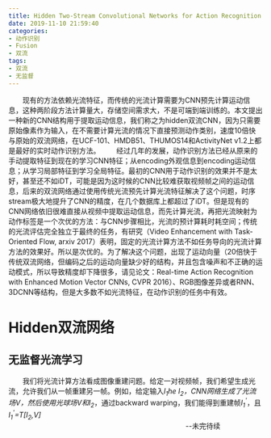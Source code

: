 ```yaml
---
title: Hidden Two-Stream Convolutional Networks for Action Recognition (ACCV 2018)
date: 2019-11-10 21:59:40
categories: 
- 动作识别
- Fusion
- 双流
tags:
- 双流
- 无监督
---
```

&emsp;&emsp;现有的方法依赖光流特征，而传统的光流计算需要为CNN预先计算运动信息，这种两阶段方法计算量大，存储空间需求大，不是可端到端训练的。本文提出一种新的CNN结构用于提取运动信息，我们称之为hidden双流CNN，因为只需要原始像素作为输入，在不需要计算光流的情况下直接预测动作类别，速度10倍快与原始的双流网络，在UCF-101、HMDB51、THUMOS14和ActivityNet v1.2上都是最好的实时动作识别方法。
&emsp;&emsp;经过几年的发展，动作识别方法已经从原来的手动提取特征到现在的学习CNN特征；从encoding外观信息到encoding运动信息；从学习局部特征到学习全局特征。最初的CNN用于动作识别的效果并不是太好，甚至还不如iDT，可能是因为这时候的CNN比较难获取视频帧之间的运动信息，后来的双流网络通过使用传统光流预先计算光流特征解决了这个问题，时序stream极大地提升了CNN的精度，在几个数据库上都超过了iDT。但是现有的CNN网络依旧很难直接从视频中提取运动信息，而先计算光流，再把光流映射为动作标签是一个次优的方法：与CNN步骤相比，光流的预计算耗时耗空间；传统的光流评估完全独立于最终的任务，有研究（Video Enhancement with
Task-Oriented Flow, arxiv 2017）表明，固定的光流计算方法不如任务导向的光流计算方法的效果好。所以是次优的。为了解决这个问题，出现了运动向量（20倍快于传统双流网络，但编码之后的运动向量缺少好的结构，并且包含噪声和不正确的运动模式，所以导致精度却下降很多，请见论文：Real-time Action Recognition with Enhanced Motion Vector CNNs, CVPR 2016）、RGB图像差异或者RNN、3DCNN等结构，但是大多数不如光流特征，在动作识别的任务中有效。
# Hidden双流网络
## 无监督光流学习
&emsp;&emsp;我们将光流计算方法看成图像重建问题。给定一对视频帧，我们希望生成光流，允许我们从一帧重建另一帧。例如，给定输入*I<sub>1</sub>*he *I<sub>2</sub>*，CNN网络生成了光流场V，然后使用光球场V和*I<sub>2</sub>*，通过backward warping，我们能得到重建帧*I<sub>1</sub><sup>'</sup>*，且*I<sub>1</sub><sup>'</sup>=T[I<sub>2</sub>,V]*
&emsp;&emsp;
&emsp;&emsp;
&emsp;&emsp;
&emsp;&emsp;
&emsp;&emsp;
&emsp;&emsp;
&emsp;&emsp;
&emsp;&emsp;
&emsp;&emsp;
&emsp;&emsp;
&emsp;&emsp;
&emsp;&emsp;
&emsp;&emsp;
&emsp;&emsp;
&emsp;&emsp;
&emsp;&emsp;
&emsp;&emsp;
&emsp;&emsp;
&emsp;&emsp;
&emsp;&emsp;
&emsp;&emsp;
&emsp;&emsp;
&emsp;&emsp;
&emsp;&emsp;
--未完待续